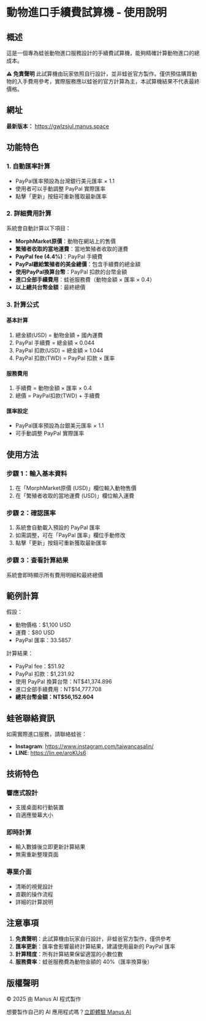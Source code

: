 # 動物進口手續費試算機 - 使用說明

## 概述
這是一個專為蛙爸動物進口服務設計的手續費試算機，能夠精確計算動物進口的總成本。

**⚠️ 免責聲明**
此試算機由玩家依照自行設計，並非蛙爸官方製作。僅供預估購買動物的入手費用參考，實際服務應以蛙爸的官方計算為主，本試算機結果不代表最終價格。

## 網址
**最新版本：** https://gwlzsjul.manus.space

## 功能特色

### 1. 自動匯率計算
- PayPal匯率預設為台灣銀行美元匯率 × 1.1
- 使用者可以手動調整 PayPal 實際匯率
- 點擊「更新」按鈕可重新獲取最新匯率

### 2. 詳細費用計算
系統會自動計算以下項目：
- **MorphMarket原價**：動物在網站上的售價
- **繁殖者收取的當地運費**：當地繁殖者收取的運費
- **PayPal fee (4.4%)**：PayPal 手續費
- **PayPal繳給繁殖者的美金總價**：包含手續費的總金額
- **使用PayPal換算台幣**：PayPal 扣款的台幣金額
- **進口全部手續費用**：蛙爸服務費（動物金額 × 匯率 × 0.4）
- **以上總共台幣金額**：最終總價

### 3. 計算公式

#### 基本計算
1. 總金額(USD) = 動物金額 + 國內運費
2. PayPal 手續費 = 總金額 × 0.044
3. PayPal 扣款(USD) = 總金額 × 1.044
4. PayPal 扣款(TWD) = PayPal 扣款 × 匯率

#### 服務費用
1. 手續費 = 動物金額 × 匯率 × 0.4
2. 總價 = PayPal扣款(TWD) + 手續費

#### 匯率設定
- PayPal匯率預設為台銀美元匯率 × 1.1
- 可手動調整 PayPal 實際匯率

## 使用方法

### 步驟 1：輸入基本資料
1. 在「MorphMarket原價 (USD)」欄位輸入動物售價
2. 在「繁殖者收取的當地運費 (USD)」欄位輸入運費

### 步驟 2：確認匯率
1. 系統會自動載入預設的 PayPal 匯率
2. 如需調整，可在「PayPal 匯率」欄位手動修改
3. 點擊「更新」按鈕可重新獲取最新匯率

### 步驟 3：查看計算結果
系統會即時顯示所有費用明細和最終總價

## 範例計算

假設：
- 動物價格：$1,100 USD
- 運費：$80 USD
- PayPal 匯率：33.5857

計算結果：
- PayPal fee：$51.92
- PayPal 扣款：$1,231.92
- 使用 PayPal 換算台幣：NT$41,374.896
- 進口全部手續費用：NT$14,777.708
- **總共台幣金額：NT$56,152.604**

## 蛙爸聯絡資訊

如需實際進口服務，請聯絡蛙爸：

- **Instagram**: https://www.instagram.com/taiwancasalin/
- **LINE**: https://lin.ee/aroKUs6

## 技術特色

### 響應式設計
- 支援桌面和行動裝置
- 自適應螢幕大小

### 即時計算
- 輸入數據後立即更新計算結果
- 無需重新整理頁面

### 專業介面
- 清晰的視覺設計
- 直觀的操作流程
- 詳細的計算說明

## 注意事項

1. **免責聲明**：此試算機由玩家自行設計，非蛙爸官方製作，僅供參考
2. **匯率更新**：匯率會影響最終計算結果，建議使用最新的 PayPal 匯率
3. **計算精度**：所有計算結果保留適當的小數位數
4. **服務費率**：蛙爸服務費為動物金額的 40%（匯率換算後）

## 版權聲明

© 2025 由 Manus AI 程式製作

想要製作自己的 AI 應用程式嗎？[立即體驗 Manus AI](https://manus.im/invitation/WYNW1DHRMGAGT)

